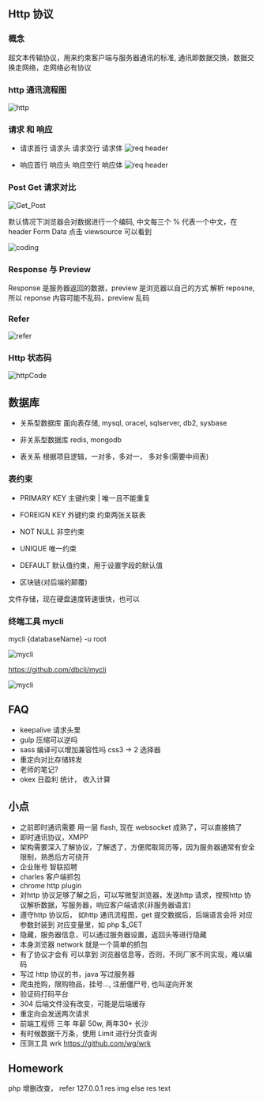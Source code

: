 ## Http 协议
### 概念
超文本传输协议，用来约束客户端与服务器通讯的标准, 通讯即数据交换，数据交换走网络，走网络必有协议

### http 通讯流程图

![http](imgs/day10/http1.png)

### 请求 和 响应
- 请求首行 请求头 请求空行 请求体
![req header](imgs/day10/http2.png)

- 响应首行 响应头 响应空行 响应体
![req header](imgs/day10/http3.png)


### Post Get 请求对比
![Get_Post](imgs/day10/http4.png)

默认情况下浏览器会对数据进行一个编码, 中文每三个 % 代表一个中文，在 header Form Data 点击 viewsource 可以看到

![coding](imgs/day10/http5.png)



### Response 与 Preview
Response 是服务器返回的数据，preview 是浏览器以自己的方式 解析 reposne, 所以 reponse 内容可能不乱码，preview 乱码

### Refer
![refer](imgs/day10/http6.png)

### Http 状态码
![httpCode](imgs/day10/http7.png)

## 数据库

- 关系型数据库
面向表存储, mysql, oracel, sqlserver, db2, sysbase

- 非关系型数据库
redis, mongodb

- 表关系
根据项目逻辑，一对多，多对一， 多对多(需要中间表)

### 表约束

- PRIMARY KEY 主键约束 | 唯一且不能重复
- FOREIGN KEY 外键约束 约束两张关联表
- NOT NULL 非空约束
- UNIQUE 唯一约束
- DEFAULT 默认值约束，用于设置字段的默认值


- 区块链(对后端的颠覆)

文件存储，现在硬盘速度转速很快，也可以

### 终端工具 mycli

mycli {databaseName} -u root

![mycli](imgs/day10/http9.png)

https://github.com/dbcli/mycli

![mycli](imgs/day10/http8.png)


## FAQ
- keepalive 请求头里
- gulp 压缩可以逆吗
- sass 编译可以增加兼容性吗 css3 -> 2 选择器
- 重定向对比存储转发
- 老师的笔记?
- okex 日盈利 统计， 收入计算

## 小点
- 之前即时通讯需要 用一层 flash, 现在 websocket 成熟了，可以直接搞了
- 即时通讯协议，XMPP
- 架构需要深入了解协议，了解透了，方便爬取简历等，因为服务器通常有安全限制，熟悉后方可绕开
- 企业账号 智联招聘
- charles 客户端抓包
- chrome http plugin
- 对http 协议足够了解之后，可以写微型浏览器，发送http 请求，按照http 协议解析数据，写服务器，响应客户端请求(非服务器语言)
- 遵守http 协议后， 如http 通讯流程图，get 提交数据后，后端语言会将 对应参数封装到 对应变量里，如 php $_GET
- 隐藏，服务器信息，可以通过服务器设置，返回头等进行隐藏
- 本身浏览器 network 就是一个简单的抓包
- 有了协议才会有 可以拿到 浏览器信息等，否则，不同厂家不同实现，难以编码
- 写过 http 协议的书，java 写过服务器
- 爬虫抢购，限购物品，挂号..., 注册僵尸号, 也叫逆向开发
- 验证码打码平台
- 304 后端文件没有改变，可能是后端缓存
- 重定向会发送两次请求
- 前端工程师 三年 年薪 50w, 两年30+ 长沙
- 有时候数据千万条，使用 Limit 进行分页查询
- 压测工具 wrk https://github.com/wg/wrk

## Homework
php 增删改查， refer 127.0.0.1 res img else res text
